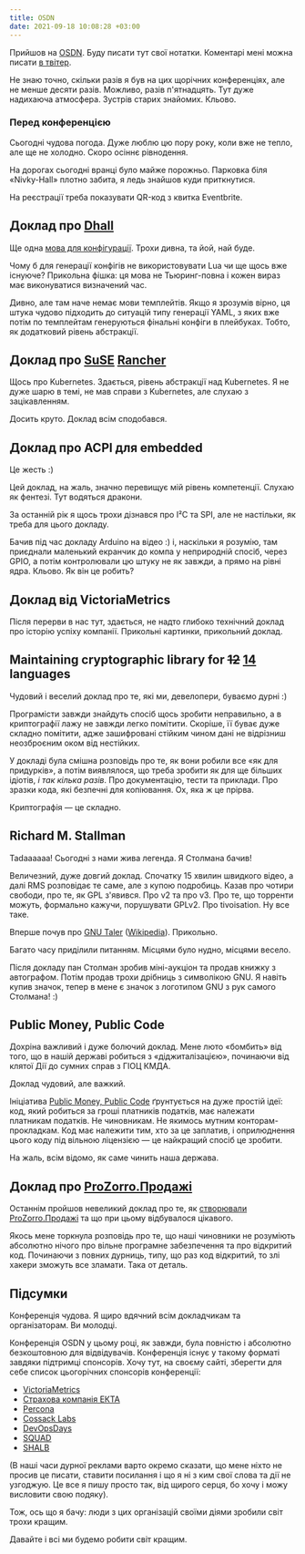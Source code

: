 ```yaml
---
title: OSDN
date: 2021-09-18 10:08:28 +03:00
---
```


Прийшов на [OSDN][1]. Буду писати тут свої нотатки.
Коментарі мені можна писати [в твітер][6].

Не знаю точно, скільки разів я був на цих щорічних конференціях, але не менше десяти разів. Можливо, разів п'ятнадцять. Тут дуже надихаюча атмосфера. Зустрів старих знайомих. Кльово.


### Перед конференцією

Сьогодні чудова погода. Дуже люблю цю пору року, коли вже не тепло, але ще не холодно. Скоро осіннє рівнодення.

На дорогах сьогодні вранці було майже порожньо. Парковка біля «Nivky-Hall» плотно забита, я ледь знайшов куди приткнутися.

На реєстрації треба показувати QR-код з квитка Eventbrite.


Доклад про [Dhall][2]
---------------------

Ще одна [мова для конфігурації][3]. Трохи дивна, та йой, най буде.

Чому б для генерації конфігів не використовувати Lua чи ще щось вже існуюче? Прикольна фішка: ця мова не Тьюринг-повна і кожен вираз має виконуватися визначений час.

Дивно, але там наче немає мови темплейтів. Якщо я зрозумів вірно, ця штука чудово підходить до ситуацій типу генерації YAML, з яких вже потім по темплейтам генеруються фінальні конфіги в плейбуках. Тобто, як додатковий рівень абстракції.


Доклад про [SuSE][5] [Rancher][4]
---------------------------------

Щось про Kubernetes. Здається, рівень абстракції над Kubernetes. Я не дуже шарю в темі, не мав справи з Kubernetes, але слухаю з зацікавленням.

Досить круто. Доклад всім сподобався.


Доклад про ACPI для embedded
----------------------------

Це жесть :)

Цей доклад, на жаль, значно перевищує мій рівень компетенції. Слухаю як фентезі. Тут водяться дракони.

За останній рік я щось трохи дізнався про I²C та SPI, але не настільки, як треба для цього докладу.

Бачив під час докладу Arduino на відео :) і, наскільки я розумію, там приєднали маленький екранчик до компа у неприродній спосіб, через GPIO, а потім контролювали цю штуку не як завжди, а прямо на рівні ядра. Кльово. Як він це робить?


Доклад від VictoriaMetrics
--------------------------

Після перерви в нас тут, здається, не надто глибоко технічний доклад про історію успіху компанії. Прикольні картинки, прикольний доклад.

<span lang="en">Maintaining cryptographic library for <del>12</del> <ins>14</ins> languages</span>
--------------------------------------------------------------------------------------------------

Чудовий і веселий доклад про те, які ми, девелопери, буваємо дурні :)

Програмісти завжди знайдуть спосіб щось зробити неправильно, а в криптографії лажу не завжди легко помітити. Скоріше, її буває дуже складно помітити, адже зашифровані стійким чином дані не відрізниш неозброєним оком від нестійких.

У докладі була смішна розповідь про те, як вони робили все «як для придурків», а потім виявлялося, що треба зробити як для ще більших ідіотів, _і так кілька разів_. Про документацію, тести та приклади. Про зразки кода, які безпечні для копіювання. Ох, яка ж це прірва.

Криптографія — це складно.

<span lang="en">Richard M. Stallman</span>
------------------------------------------

Tadaaaaaa! Сьогодні з нами жива легенда. Я Столмана бачив!

Величезний, дуже довгий доклад. Спочатку 15 хвилин швидкого відео, а далі RMS розповідає те саме, але з купою подробиць. Казав про чотири свободи, про те, як GPL з'явився. Про v2 та про v3. Про те, що торренти можуть, формально кажучи, порушувати GPLv2. Про tivoisation. Ну все таке.

Вперше почув про [GNU Taler][7] ([Wikipedia][8]). Прикольно.

Багато часу приділили питанням. Місцями було нудно, місцями весело.

Після докладу пан Столман зробив міні-аукціон та продав книжку з автографом. Потім продав трохи дрібниць з символікою GNU. Я навіть купив значок, тепер в мене є значок з логотипом GNU з рук самого Столмана! :)


<span lang="en">Public Money, Public Code</span>
------------------------------------------------

Дохріна важливий і дуже болючий доклад. Мене люто «бомбить» від того, що в нашій державі робиться з «діджиталізацією», починаючи від клятої Дії до сумних справ з ГІОЦ КМДА.

Доклад чудовий, але важкий.

Ініціатива <span lang="en">[Public Money, Public Code][9]</span> ґрунтується на дуже простій ідеї: код, який робиться за гроші платників податків, має належати платникам податків. Не чиновникам. Не якимось мутним конторам-прокладкам. Код має належити тим, хто за це заплатив, і оприлюднення цього коду під вільною ліцензією — це найкращий спосіб це зробити.

На жаль, всім відомо, як саме чинить наша держава.


Доклад про [ProZorro.Продажі][10]
---------------------------------

Останнім пройшов невеликий доклад про те, як [створювали ProZorro.Продажі][11] та що при цьому відбувалося цікавого.

Якось мене торкнула розповідь про те, що наші чиновники не розуміють абсолютно нічого про вільне програмне забезпечення та про відкритий код. Починаючи з повних дурниць, типу, що раз код відкритий, то злі хакери зможуть все зламати. Така от деталь.


Підсумки
--------

Конференція чудова. Я щиро вдячний всім докладчикам та організаторам. Ви молодці.

Конференція OSDN у цьому році, як завжди, була повністю і абсолютно безкоштовною для відвідувачів. Конференція існує у такому форматі завдяки підтримці спонсорів. Хочу тут, на своєму сайті, зберегти для себе список цьогорічних спонсорів конференції:

 - [VictoriaMetrics](https://victoriametrics.com/)
 - [Страхова компанія ЕКТА](https://ekta.insure/)
 - [Percona](https://www.percona.com/)
 - [Cossack Labs](https://www.cossacklabs.com/)
 - [DevOpsDays](https://web.archive.org/web/20210919222635/https://devopsdays.com.ua/)
 - [SQUAD](https://squad.ua/)
 - [SHALB](https://www.shalb.com/)

(В наші часи дурної реклами варто окремо сказати, що мене ніхто не просив це писати, ставити посилання і що я ні з ким свої слова та дії не узгоджую. Це все я пишу просто так, від щирого серця, бо хочу і можу висловити свою подяку).

Тож, ось що я бачу: люди з цих організацій своїми діями зробили світ трохи кращим.

Давайте і всі ми будемо робити світ кращим.


[1]: https://osdn.org.ua/
[2]: https://dhall-lang.org/
[3]: https://github.com/dhall-lang/dhall-lang
[4]: https://rancher.com/
[5]: https://www.suse.com/products/suse-rancher/
[6]: https://twitter.com/kastaneda/status/1439121568874045442
[7]: https://taler.net/en/
[8]: https://en.wikipedia.org/wiki/GNU_Taler
[9]: https://publiccode.eu/
[10]: https://prozorro.sale/
[11]: https://gitlab.prozorro.sale/explore/projects

